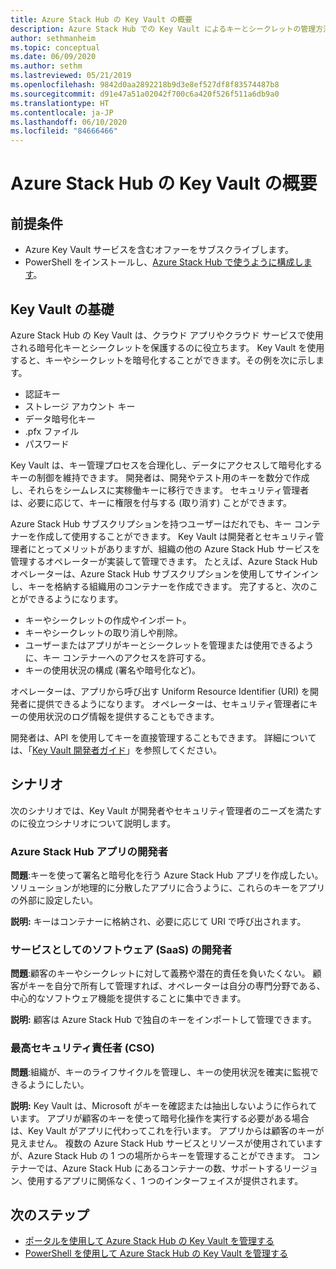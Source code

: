 ```yaml
---
title: Azure Stack Hub の Key Vault の概要
description: Azure Stack Hub での Key Vault によるキーとシークレットの管理方法について説明します
author: sethmanheim
ms.topic: conceptual
ms.date: 06/09/2020
ms.author: sethm
ms.lastreviewed: 05/21/2019
ms.openlocfilehash: 9842d0aa2892218b9d3e8ef527df8f83574487b8
ms.sourcegitcommit: d91e47a51a02042f700c6a420f526f511a6db9a0
ms.translationtype: HT
ms.contentlocale: ja-JP
ms.lasthandoff: 06/10/2020
ms.locfileid: "84666466"
---
```

# <a name="introduction-to-key-vault-in-azure-stack-hub"></a>Azure Stack Hub の Key Vault の概要

## <a name="prerequisites"></a>前提条件

* Azure Key Vault サービスを含むオファーをサブスクライブします。  
* PowerShell をインストールし、[Azure Stack Hub で使うように構成します](azure-stack-powershell-configure-user.md)。

## <a name="key-vault-basics"></a>Key Vault の基礎

Azure Stack Hub の Key Vault は、クラウド アプリやクラウド サービスで使用される暗号化キーとシークレットを保護するのに役立ちます。 Key Vault を使用すると、キーやシークレットを暗号化することができます。その例を次に示します。

* 認証キー
* ストレージ アカウント キー
* データ暗号化キー
* .pfx ファイル
* パスワード

Key Vault は、キー管理プロセスを合理化し、データにアクセスして暗号化するキーの制御を維持できます。 開発者は、開発やテスト用のキーを数分で作成し、それらをシームレスに実稼働キーに移行できます。 セキュリティ管理者は、必要に応じて、キーに権限を付与する (取り消す) ことができます。

Azure Stack Hub サブスクリプションを持つユーザーはだれでも、キー コンテナーを作成して使用することができます。 Key Vault は開発者とセキュリティ管理者にとってメリットがありますが、組織の他の Azure Stack Hub サービスを管理するオペレーターが実装して管理できます。 たとえば、Azure Stack Hub オペレーターは、Azure Stack Hub サブスクリプションを使用してサインインし、キーを格納する組織用のコンテナーを作成できます。 完了すると、次のことができるようになります。

* キーやシークレットの作成やインポート。
* キーやシークレットの取り消しや削除。
* ユーザーまたはアプリがキーとシークレットを管理または使用できるように、キー コンテナーへのアクセスを許可する。
* キーの使用状況の構成 (署名や暗号化など)。

オペレーターは、アプリから呼び出す Uniform Resource Identifier (URI) を開発者に提供できるようになります。 オペレーターは、セキュリティ管理者にキーの使用状況のログ情報を提供することもできます。

開発者は、API を使用してキーを直接管理することもできます。 詳細については、「[Key Vault 開発者ガイド](/azure/key-vault/key-vault-developers-guide)」を参照してください。

## <a name="scenarios"></a>シナリオ

次のシナリオでは、Key Vault が開発者やセキュリティ管理者のニーズを満たすのに役立つシナリオについて説明します。

### <a name="developer-for-an-azure-stack-hub-app"></a>Azure Stack Hub アプリの開発者

**問題**:キーを使って署名と暗号化を行う Azure Stack Hub アプリを作成したい。 ソリューションが地理的に分散したアプリに合うように、これらのキーをアプリの外部に設定したい。

**説明:** キーはコンテナーに格納され、必要に応じて URI で呼び出されます。

### <a name="developer-for-software-as-a-service-saas"></a>サービスとしてのソフトウェア (SaaS) の開発者

**問題**:顧客のキーやシークレットに対して義務や潜在的責任を負いたくない。 顧客がキーを自分で所有して管理すれば、オペレーターは自分の専門分野である、中心的なソフトウェア機能を提供することに集中できます。

**説明:** 顧客は Azure Stack Hub で独自のキーをインポートして管理できます。

### <a name="chief-security-officer-cso"></a>最高セキュリティ責任者 (CSO)

**問題**:組織が、キーのライフサイクルを管理し、キーの使用状況を確実に監視できるようにしたい。

**説明:** Key Vault は、Microsoft がキーを確認または抽出しないように作られています。 アプリが顧客のキーを使って暗号化操作を実行する必要がある場合は、Key Vault がアプリに代わってこれを行います。 アプリからは顧客のキーが見えません。 複数の Azure Stack Hub サービスとリソースが使用されていますが、Azure Stack Hub の 1 つの場所からキーを管理することができます。 コンテナーでは、Azure Stack Hub にあるコンテナーの数、サポートするリージョン、使用するアプリに関係なく、1 つのインターフェイスが提供されます。

## <a name="next-steps"></a>次のステップ

* [ポータルを使用して Azure Stack Hub の Key Vault を管理する](azure-stack-key-vault-manage-portal.md)  
* [PowerShell を使用して Azure Stack Hub の Key Vault を管理する](azure-stack-key-vault-manage-powershell.md)

